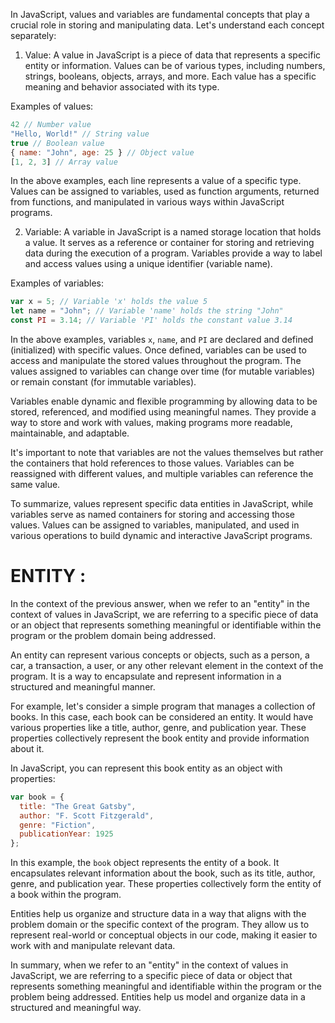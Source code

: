 In JavaScript, values and variables are fundamental concepts that play a crucial role in storing and manipulating data. Let's understand each concept separately:

1. Value:
A value in JavaScript is a piece of data that represents a specific entity or information. Values can be of various types, including numbers, strings, booleans, objects, arrays, and more. Each value has a specific meaning and behavior associated with its type.

Examples of values:
```javascript
42 // Number value
"Hello, World!" // String value
true // Boolean value
{ name: "John", age: 25 } // Object value
[1, 2, 3] // Array value
```

In the above examples, each line represents a value of a specific type. Values can be assigned to variables, used as function arguments, returned from functions, and manipulated in various ways within JavaScript programs.

2. Variable:
A variable in JavaScript is a named storage location that holds a value. It serves as a reference or container for storing and retrieving data during the execution of a program. Variables provide a way to label and access values using a unique identifier (variable name).

Examples of variables:
```javascript
var x = 5; // Variable 'x' holds the value 5
let name = "John"; // Variable 'name' holds the string "John"
const PI = 3.14; // Variable 'PI' holds the constant value 3.14
```

In the above examples, variables `x`, `name`, and `PI` are declared and defined (initialized) with specific values. Once defined, variables can be used to access and manipulate the stored values throughout the program. The values assigned to variables can change over time (for mutable variables) or remain constant (for immutable variables).

Variables enable dynamic and flexible programming by allowing data to be stored, referenced, and modified using meaningful names. They provide a way to store and work with values, making programs more readable, maintainable, and adaptable.

It's important to note that variables are not the values themselves but rather the containers that hold references to those values. Variables can be reassigned with different values, and multiple variables can reference the same value.

To summarize, values represent specific data entities in JavaScript, while variables serve as named containers for storing and accessing those values. Values can be assigned to variables, manipulated, and used in various operations to build dynamic and interactive JavaScript programs.




# ENTITY :
In the context of the previous answer, when we refer to an "entity" in the context of values in JavaScript, we are referring to a specific piece of data or an object that represents something meaningful or identifiable within the program or the problem domain being addressed.

An entity can represent various concepts or objects, such as a person, a car, a transaction, a user, or any other relevant element in the context of the program. It is a way to encapsulate and represent information in a structured and meaningful manner.

For example, let's consider a simple program that manages a collection of books. In this case, each book can be considered an entity. It would have various properties like a title, author, genre, and publication year. These properties collectively represent the book entity and provide information about it.

In JavaScript, you can represent this book entity as an object with properties:

```javascript
var book = {
  title: "The Great Gatsby",
  author: "F. Scott Fitzgerald",
  genre: "Fiction",
  publicationYear: 1925
};
```

In this example, the `book` object represents the entity of a book. It encapsulates relevant information about the book, such as its title, author, genre, and publication year. These properties collectively form the entity of a book within the program.

Entities help us organize and structure data in a way that aligns with the problem domain or the specific context of the program. They allow us to represent real-world or conceptual objects in our code, making it easier to work with and manipulate relevant data.

In summary, when we refer to an "entity" in the context of values in JavaScript, we are referring to a specific piece of data or object that represents something meaningful and identifiable within the program or the problem being addressed. Entities help us model and organize data in a structured and meaningful way.